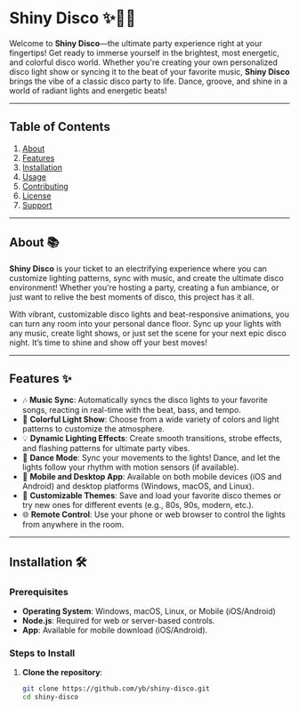 # Shiny Disco ✨🕺💃

Welcome to **Shiny Disco**—the ultimate party experience right at your fingertips! Get ready to immerse yourself in the brightest, most energetic, and colorful disco world. Whether you're creating your own personalized disco light show or syncing it to the beat of your favorite music, **Shiny Disco** brings the vibe of a classic disco party to life. Dance, groove, and shine in a world of radiant lights and energetic beats!

---

## Table of Contents

1. [About](#about)
2. [Features](#features)
3. [Installation](#installation)
4. [Usage](#usage)
5. [Contributing](#contributing)
6. [License](#license)
7. [Support](#support)

---

## About 📚

**Shiny Disco** is your ticket to an electrifying experience where you can customize lighting patterns, sync with music, and create the ultimate disco environment! Whether you're hosting a party, creating a fun ambiance, or just want to relive the best moments of disco, this project has it all.

With vibrant, customizable disco lights and beat-responsive animations, you can turn any room into your personal dance floor. Sync up your lights with any music, create light shows, or just set the scene for your next epic disco night. It’s time to shine and show off your best moves!

---

## Features ✨

- 🎶 **Music Sync**: Automatically syncs the disco lights to your favorite songs, reacting in real-time with the beat, bass, and tempo.
- 🌈 **Colorful Light Show**: Choose from a wide variety of colors and light patterns to customize the atmosphere.
- 💡 **Dynamic Lighting Effects**: Create smooth transitions, strobe effects, and flashing patterns for ultimate party vibes.
- 🕺 **Dance Mode**: Sync your movements to the lights! Dance, and let the lights follow your rhythm with motion sensors (if available).
- 📱 **Mobile and Desktop App**: Available on both mobile devices (iOS and Android) and desktop platforms (Windows, macOS, and Linux).
- 🌟 **Customizable Themes**: Save and load your favorite disco themes or try new ones for different events (e.g., 80s, 90s, modern, etc.).
- 🌐 **Remote Control**: Use your phone or web browser to control the lights from anywhere in the room.

---

## Installation 🛠️

### Prerequisites

- **Operating System**: Windows, macOS, Linux, or Mobile (iOS/Android)
- **Node.js**: Required for web or server-based controls.
- **App**: Available for mobile download (iOS/Android).

### Steps to Install

1. **Clone the repository**:
   ```bash
   git clone https://github.com/yb/shiny-disco.git
   cd shiny-disco
